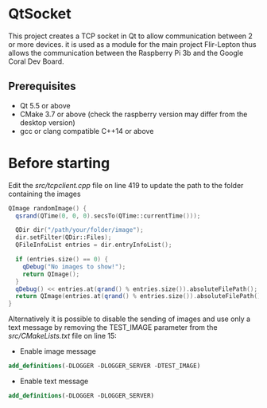 # QtSocket

This project creates a TCP socket in Qt to allow communication between 2 or more devices.
it is used as a module for the main project Flir-Lepton thus allows the communication between the Raspberry Pi 3b and the Google Coral Dev Board.

## Prerequisites

* Qt 5.5 or above
* CMake 3.7 or above (check the raspberry version may differ from the desktop version)
* gcc or clang compatible C++14 or above


# Before starting

Edit the _src/tcpclient.cpp_ file on line 419 to update the path to the folder containing the images

```cpp
QImage randomImage() {
  qsrand(QTime(0, 0, 0).secsTo(QTime::currentTime()));

  QDir dir("/path/your/folder/image");
  dir.setFilter(QDir::Files);
  QFileInfoList entries = dir.entryInfoList();

  if (entries.size() == 0) {
    qDebug("No images to show!");
    return QImage();
  }
  qDebug() << entries.at(qrand() % entries.size()).absoluteFilePath();
  return QImage(entries.at(qrand() % entries.size()).absoluteFilePath());
}
```

Alternatively it is possible to disable the sending of images and use only a text message by removing the TEST_IMAGE parameter from the _src/CMakeLists.txt_ file on line 15:

* Enable image message
```cmake
add_definitions(-DLOGGER -DLOGGER_SERVER -DTEST_IMAGE)
```

* Enable text message

```cmake
add_definitions(-DLOGGER -DLOGGER_SERVER)
```
